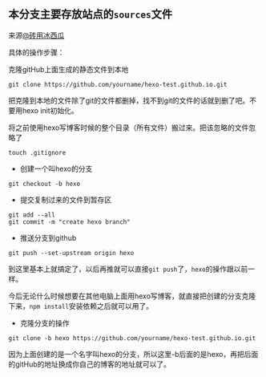 ## 本分支主要存放站点的`sources`文件

来源[@砖用冰西瓜](http://www.jianshu.com/p/beb8d611340a)

具体的操作步骤：

克隆gitHub上面生成的静态文件到本地
```shell
git clone https://github.com/yourname/hexo-test.github.io.git
```
把克隆到本地的文件除了git的文件都删掉，找不到git的文件的话就到删了吧。不要用hexo init初始化。

将之前使用hexo写博客时候的整个目录（所有文件）搬过来。把该忽略的文件忽略了
```shell
touch .gitignore
```
- 创建一个叫hexo的分支
```shell
git checkout -b hexo
```
- 提交复制过来的文件到暂存区
```shell
git add --all
git commit -m "create hexo branch"
```
- 推送分支到github
```shell
git push --set-upstream origin hexo
```
到这里基本上就搞定了，以后再推就可以直接`git push`了，`hexo`的操作跟以前一样。

今后无论什么时候想要在其他电脑上面用hexo写博客，就直接把创建的分支克隆下来，`npm install`安装依赖之后就可以用了。

- 克隆分支的操作
```shell
git clone -b hexo https://github.com/yourname/hexo-test.github.io.git
```
因为上面创建的是一个名字叫hexo的分支，所以这里-b后面的是hexo，再把后面的gitHub的地址换成你自己的博客的地址就可以了。
